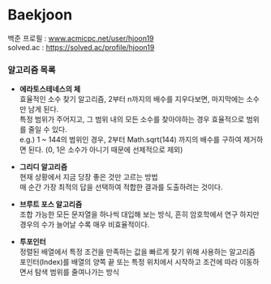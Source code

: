 # Baekjoon
백준 프로필 : www.acmicpc.net/user/hjoon19 <br>
solved.ac : https://solved.ac/profile/hjoon19
### 알고리즘 목록

* **에라토스테네스의 체** <br>
  효율적인 소수 찾기 알고리즘, 2부터 n까지의 배수를 지우다보면, 마지막에는 소수만 남게 된다. <br>
  특정 범위가 주어지고, 그 범위 내의 모든 소수를 찾아야하는 경우 효율적으로 범위를 줄일 수 있다. <br>
  e.g.) 1 ~ 144의 범위인 경우, 2부터 Math.sqrt(144) 까지의 배수를 구하여 제거하면 된다. (0, 1은 소수가 아니기 때문에 선제적으로 제외) <br>
  
* **그리디 알고리즘** <br>
  현재 상황에서 지금 당장 좋은 것만 고르는 방법 <br>
  매 순간 가장 최적의 답을 선택하여 적합한 결과를 도출하려는 것이다. <br>

* **브루트 포스 알고리즘** <br>
  조합 가능한 모든 문자열을 하나씩 대입해 보는 방식, 흔히 암호학에서 연구 하지만 경우의 수가 늘어날 수록 매우 비효율적이다. <br>

* **투포인터** <br>
  정렬된 배열에서 특정 조건을 만족하는 값을 빠르게 찾기 위해 사용하는 알고리즘 <br>
  포인터(Index)를 배열의 양쪽 끝 또는 특정 위치에서 시작하고 조건에 따라 이동하면서 탐색 범위를 줄여나가는 방식 <br>
